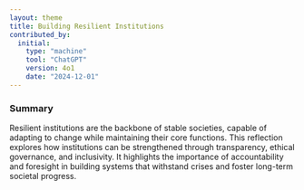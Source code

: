 ```yaml
---
layout: theme
title: Building Resilient Institutions
contributed_by:
  initial:
    type: "machine"
    tool: "ChatGPT"
    version: 4o1
    date: "2024-12-01"
---
```


### Summary

Resilient institutions are the backbone of stable societies, capable of adapting to change while maintaining their core functions. This reflection explores how institutions can be strengthened through transparency, ethical governance, and inclusivity. It highlights the importance of accountability and foresight in building systems that withstand crises and foster long-term societal progress.


